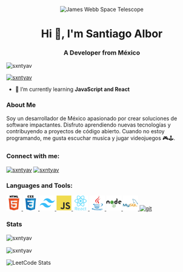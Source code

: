 <p align="center">
  <img src="https://science.nasa.gov/wp-content/uploads/2023/06/webb-flickr-52259221868-30e1c78f0c-4k-jpg.webp" alt="James Webb Space Telescope" width="800" />
</p>

<h1 align="center">Hi 👋, I'm Santiago Albor</h1>
<h3 align="center">A Developer from México</h3>

<p align="left"> <img src="https://komarev.com/ghpvc/?username=sxntyav&label=Profile%20views&color=0e75b6&style=flat" alt="sxntyav" /> </p>

<p align="left"> <a href="https://x.com/sxntyav" target="blank"><img src="https://img.shields.io/twitter/follow/sxntyav?logo=twitter&style=for-the-badge" alt="sxntyav" /></a> </p>

<ul>
<li>🌱 I’m currently learning <strong>JavaScript and React</strong></li>
</ul>

<h3 align="left">About Me</h3>
<p align="left">
Soy un desarrollador de México apasionado por crear soluciones de software impactantes. Disfruto aprendiendo nuevas tecnologías y contribuyendo a proyectos de código abierto. Cuando no estoy programando, me gusta escuchar musica y jugar videojuegos 🎮🕹️.
</p>

<h3 align="left">Connect with me:</h3>
<p align="left">
<a href="https://x.com/sxntyav" target="blank"><img align="center" src="https://raw.githubusercontent.com/rahuldkjain/github-profile-readme-generator/master/src/images/icons/Social/twitter.svg" alt="sxntyav" height="30" width="40" /></a>
<a href="https://leetcode.com/sxntyav" target="blank"><img align="center" src="https://raw.githubusercontent.com/rahuldkjain/github-profile-readme-generator/master/src/images/icons/Social/leet-code.svg" alt="sxntyav" height="30" width="40" /></a>
</p>

<h3 align="left">Languages and Tools:</h3>
<p align="left"> 
<a href="https://www.w3.org/html/" target="_blank" rel="noreferrer"> <img src="https://raw.githubusercontent.com/devicons/devicon/master/icons/html5/html5-original-wordmark.svg" alt="html5" width="40" height="40"/> </a> 
<a href="https://www.w3schools.com/css/" target="_blank" rel="noreferrer"> <img src="https://raw.githubusercontent.com/devicons/devicon/master/icons/css3/css3-original-wordmark.svg" alt="css3" width="40" height="40"/> </a> 
<a href="https://tailwindcss.com/" target="_blank" rel="noreferrer"> <img src="https://raw.githubusercontent.com/devicons/devicon/master/icons/tailwindcss/tailwindcss-plain.svg" alt="tailwindcss" width="40" height="40"/> </a> 
<a href="https://developer.mozilla.org/en-US/docs/Web/JavaScript" target="_blank" rel="noreferrer"> <img src="https://raw.githubusercontent.com/devicons/devicon/master/icons/javascript/javascript-original.svg" alt="javascript" width="40" height="40"/> </a> 
<a href="https://reactjs.org/" target="_blank" rel="noreferrer"> <img src="https://raw.githubusercontent.com/devicons/devicon/master/icons/react/react-original-wordmark.svg" alt="react" width="40" height="40"/> </a> 
<a href="https://www.java.com" target="_blank" rel="noreferrer"> <img src="https://raw.githubusercontent.com/devicons/devicon/master/icons/java/java-original.svg" alt="java" width="40" height="40"/> </a> 
<a href="https://nodejs.org" target="_blank" rel="noreferrer"> <img src="https://raw.githubusercontent.com/devicons/devicon/master/icons/nodejs/nodejs-original-wordmark.svg" alt="nodejs" width="40" height="40"/> </a> 
<a href="https://www.mysql.com/" target="_blank" rel="noreferrer"> <img src="https://raw.githubusercontent.com/devicons/devicon/master/icons/mysql/mysql-original-wordmark.svg" alt="mysql" width="40" height="40"/> </a> 
<a href="https://git-scm.com/" target="_blank" rel="noreferrer"> <img src="https://www.vectorlogo.zone/logos/git-scm/git-scm-icon.svg" alt="git" width="40" height="40"/> </a> 
</p>

<h3 align="left">Stats</h3>
<p> <img align="center" src="https://github-readme-stats.vercel.app/api?username=sxntyav&show_icons=true&locale=en" alt="sxntyav" /></p>
<p><img align="center" src="https://github-readme-streak-stats.herokuapp.com/?user=sxntyav&" alt="sxntyav" /></p>
<p><img align="center" src="https://leetcard.jacoblin.cool/sxntyav" alt="LeetCode Stats" /></p>
